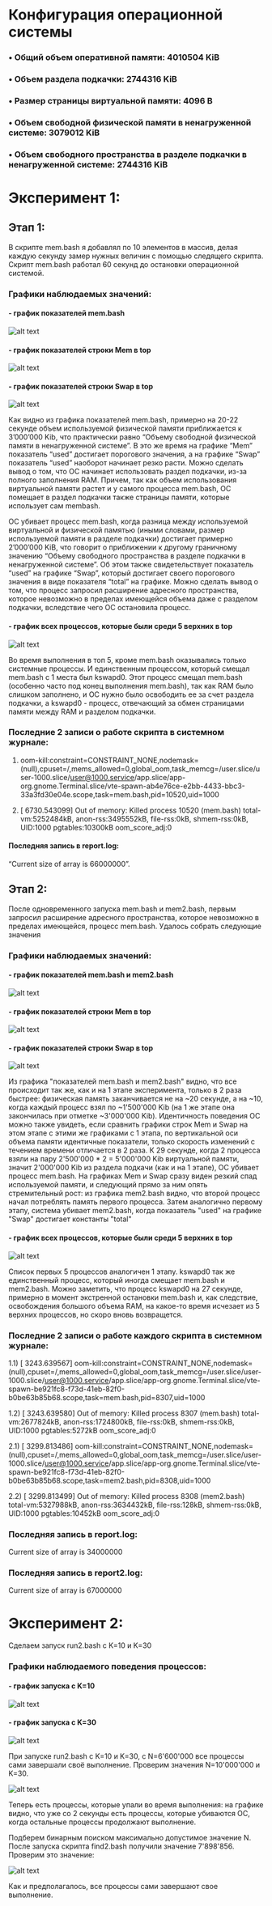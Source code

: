 # Конфигурация операционной системы

### •	Общий объем оперативной памяти: 4010504 KiB

### •	Объем раздела подкачки: 2744316 KiB

### •	Размер страницы виртуальной памяти: 4096 B

### •	Объем свободной физической памяти в ненагруженной системе: 3079012 KiB

### •	Объем свободного пространства в разделе подкачки в ненагруженной системе: 2744316 KiB



# Эксперимент 1:

## Этап 1:

В скрипте mem.bash я добавлял по 10 элементов в массив, делая каждую секунду замер нужных величин с помощью следящего скрипта. Скрипт mem.bash работал 60 секунд до остановки операционной системой. 

### Графики наблюдаемых значений:

#### - график показателей mem.bash
![alt text](assets/membash.png)

#### - график показателей строки Mem в top
![alt text](assets/mem_1.png)

#### - график показателей строки Swap в top
![alt text](assets/swap_1.png)



Как видно из графика показателей mem.bash, примерно на 20-22 секунде объем используемой физической памяти приближается к 3’000’000 Kib, что практически равно “Объему свободной физической памяти в ненагруженной системе”. В это же время на графике “Mem” показатель “used” достигает порогового значения, а на графике “Swap” показатель “used” наоборот начинает резко расти. Можно сделать вывод о том, что ОС начинает использовать раздел подкачки, из-за полного заполнения RAM. Причем, так как объем использования виртуальной памяти растет и у самого процесса mem.bash, ОС помещает в раздел подкачки также страницы памяти, которые использует сам membash.

ОС убивает процесс mem.bash, когда разница между используемой виртуальной и физической памятью (иными словами, размер используемой памяти в разделе подкачки) достигает примерно 2’000’000 KiB, что говорит о приближении к другому граничному значению “Объему свободного пространства в разделе подкачки в ненагруженной системе”. Об этом также свидетельствует показатель “used” на графике “Swap”, который достигает своего порогового значения в виде показателя “total” на графике. Можно сделать вывод о том, что процесс запросил расширение адресного пространства, которое невозможно в пределах имеющейся объема даже с разделом подкачки, вследствие чего ОС остановила процесс. 

#### - график всех процессов, которые были среди 5 верхних в top

![alt text](assets/top5_1.png)

Во время выполнения в топ 5, кроме mem.bash оказывались только системные процессы. И единственным процессом, который смещал mem.bash с 1 места 
был kswapd0. Этот процесс смещал mem.bash (особенно часто под конец выполнения mem.bash), так как RAM было слишком заполнено, и ОС нужно было освободить ее за счет раздела подкачки, а kswapd0 - процесс, отвечающий за обмен страницами памяти между RAM и разделом подкачки.

### Последние 2 записи о работе скрипта в системном журнале:

1) oom-kill:constraint=CONSTRAINT_NONE,nodemask=(null),cpuset=/,mems_allowed=0,global_oom,task_memcg=/user.slice/user-1000.slice/user@1000.service/app.slice/app-org.gnome.Terminal.slice/vte-spawn-ab4e76ce-e2bb-4433-bbc3-33a3fd30e04e.scope,task=mem.bash,pid=10520,uid=1000

2) [ 6730.543099] Out of memory: Killed process 10520 (mem.bash) total-vm:5252484kB, anon-rss:3495552kB, file-rss:0kB, shmem-rss:0kB, UID:1000 pgtables:10300kB oom_score_adj:0

#### Последняя запись в report.log:

“Current size of array is 66000000”. 



## Этап 2:

После одновременного запуска mem.bash и mem2.bash, первым запросил расширение адресного пространства,
которое невозможно в пределах имеющейся, процесс mem.bash. Удалось собрать следующие значения


### Графики наблюдаемых значений:

#### - график показателей mem.bash и mem2.bash
![alt text](assets/mem_mem2bash.png)

#### - график показателей строки Mem в top
![alt text](assets/mem_2.png)

#### - график показателей строки Swap в top
![alt text](assets/swap_2.png)

Из графика "показателей mem.bash и mem2.bash" видно, что все происходит так же, как и на 1 этапе эксперимента, только в 2 раза быстрее: физическая память заканчивается не на ~20 секунде, а на ~10, когда каждый процесс взял по ~1'500'000 Kib (на 1 же этапе она закончилась при отметке ~3'000'000 Kib). Идентичность поведения ОС можно также увидеть, если сравнить графики строк Mem и Swap на этом этапе с этими же графиками с 1 этапа, по вертикальной оси объема памяти идентичные показатели, только скорость изменений с течением времени отличается в 2 раза. К 29 секунде, когда 2 процесса взяли на пару 2'500'000 * 2 = 5'000'000 Kib виртуальной памяти, значит 2'000'000 Kib из раздела подкачи (как и на 1 этапе), ОС убивает процесс mem.bash. На графиках Mem и Swap сразу виден резкий спад используемой памяти, и следующий прямо за ним опять стремительный рост: из графика mem2.bash видно, что второй процесс начал потреблять память первого процесса. Затем аналогично первому этапу, система убивает mem2.bash, когда показатель "used" на графике "Swap" достигает константы "total"    

#### - график всех процессов, которые были среди 5 верхних в top

![alt text](assets/top5_2.png)

Список первых 5 процессов аналогичен 1 этапу. kswapd0 так же единственный процесс, который иногда смещает mem.bash и mem2.bash. Можно заметить, что процесс kswapd0 на 27 секунде, примерно в момент экстренной остановки mem.bash и, как следствие, освобождения большого объема RAM, на какое-то время исчезает из 5 верхних процессов, но скоро вновь возвращется. 

### Последние 2 записи о работе каждого скрипта в системном журнале:

1.1) [ 3243.639567] oom-kill:constraint=CONSTRAINT_NONE,nodemask=(null),cpuset=/,mems_allowed=0,global_oom,task_memcg=/user.slice/user-1000.slice/user@1000.service/app.slice/app-org.gnome.Terminal.slice/vte-spawn-be921fc8-f73d-41eb-82f0-b0be63b85b68.scope,task=mem.bash,pid=8307,uid=1000

1.2) [ 3243.639580] Out of memory: Killed process 8307 (mem.bash) total-vm:2677824kB, anon-rss:1724800kB, file-rss:0kB, shmem-rss:0kB, UID:1000 pgtables:5272kB oom_score_adj:0

2.1) [ 3299.813486] oom-kill:constraint=CONSTRAINT_NONE,nodemask=(null),cpuset=/,mems_allowed=0,global_oom,task_memcg=/user.slice/user-1000.slice/user@1000.service/app.slice/app-org.gnome.Terminal.slice/vte-spawn-be921fc8-f73d-41eb-82f0-b0be63b85b68.scope,task=mem2.bash,pid=8308,uid=1000

2.2) [ 3299.813499] Out of memory: Killed process 8308 (mem2.bash) total-vm:5327988kB, anon-rss:3634432kB, file-rss:128kB, shmem-rss:0kB, UID:1000 pgtables:10452kB oom_score_adj:0

### Последняя запись в report.log:

Current size of array is 34000000

### Последняя запись в report2.log:

Current size of array is 67000000


# Эксперимент 2:

Сделаем запуск run2.bash с K=10 и K=30


### Графики наблюдаемого поведения процессов:

#### - график запуска с K=10
![alt text](assets/K10.png)

#### - график запуска с K=30
![alt text](assets/K30.png)

При запуске run2.bash с K=10 и K=30, c N=6'600'000 все процессы сами завершали своё выполнение. Проверим значения N=10'000'000 и K=30. 

![alt text](assets/NTooLarge.png)

Теперь есть процессы, которые упали во время выполнения: на графике видно, что уже со 2 секунды есть процессы, которые убиваются ОС, когда остальные процессы продолжают выполнение.

Подберем бинарным поиском максимально допустимое значение N. После запуска скрипта find2.bash получили значение 7'898'856. Проверим это значение:

![alt text](assets/NBinSearch.png)

Как и предполагалось, все процессы сами завершают свое выполнение.


